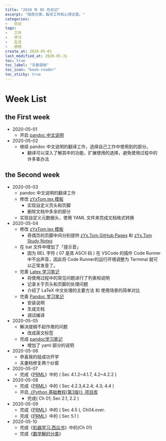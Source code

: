 ```yaml
---
title: "2020 年 05 月日记"
excerpt: "按周分类，每天工作和心得记录。"
categories:
-   日记
tags:
-   工作
-   学习
-   生活
-   感想
create_at: 2020-05-01
last_modified_at: 2020-05-31
toc: true
toc_label: "文章提纲"
toc_icon: "book-reader"
toc_sticky: true
---
```


# Week List

## the First week

-   2020-05-01
    -   开启 [pandoc 中文说明](https://github.com/zhuyuanxiang/StudyNotes-CN/blob/master/FY/Pandoc-User-Guide-中文版。md)
-   2020-05-02
    -   继续 pandoc 中文说明的翻译工作，选择自己工作中使用到的部分。
        -   翻译可以深入了解其中的功能，扩展使用的选择，避免使用过程中的许多笨办法

## the Second week

-   2020-05-03
    -   pandoc 中文说明的翻译工作
    -   修改 [zYxTom.tex 模板](https://github.com/zhuyuanxiang/StudyNotes-CN/blob/master/template/zYxTom.tex)
        -   实现自定义页头和页脚
        -   删除文档中多余的部分
    -   实现自定义元数据头，使用 YAML 文件来完成文档格式转换
-   2020-05-04
    -   修改 [zYxTom.tex 模板](https://github.com/zhuyuanxiang/StudyNotes-CN/blob/master/template/zYxTom.tex)
        -   奇偶页的页脚中间分别提供 [zYx.Tom GitHub Pages](https://zhuyuanxiang.github.io/) 和 [zYx.Tom Study Notes](https://github.com/zhuyuanxiang/StudyNotes-CN)
    -   在 bat 文件中增加了「提示音」
        -   因为 BEL 字符 ( 07 是其 ASCII 码 ) 在 VSCode 的插件 Code Runner 中不出声音，因此将 Code Runner的运行环境调整为 Terminal 就可以正常发音了。
    -   完善 [Latex 学习笔记](https://zhuyuanxiang.github.io/algorithm/Latex/)
        -   将使用过程中的常见问题进行了列表和说明
        -   记录关于页头和页脚的处理问题
        -   介绍了 LaTeX 中文处理的主要方法 和 使用场景的简单对比
    -   完善 [Pandoc 学习笔记](https://zhuyuanxiang.github.io/coding/Pandoc/)
        -   安装说明
        -   生成文档
        -   调试编译
-   2020-05-05
    -   解决提纲不起作用的问题
        -   改成英文标签
    -   完成 [pandoc学习笔记](https://zhuyuanxiang.github.io/coding/Pandoc/)
        -   增加了 yaml 部分的说明
-   2020-05-06
    -   恭喜我的娃成功开学
    -   夫妻档修复两个纱窗
-   2020-05-07
    -   完成《[PRML](https://github.com/zhuyuanxiang/StudyNotes-CN/tree/master/PRML)》中的 ( Sec 4.1.2~4.1.7, 4.2~4.2.2 )
-   2020-05-08
    -   完成《[PRML](https://github.com/zhuyuanxiang/StudyNotes-CN/tree/master/PRML)》中的 ( Sec 4.2.3,4.2.4; 4.3; 4.4 )
    -   开启[《Python 基础教程(第3版)》项目库](https://github.com/zhuyuanxiang/BeginningPython-3rd)
        -   完成( Ch 01; Sec 2.1, 2.2 )
-   2020-05-09
    -   完成《[PRML](https://github.com/zhuyuanxiang/StudyNotes-CN/tree/master/PRML)》中的 ( Sec 4.5 ), Ch04.over.
    -   完成《[PRML](https://github.com/zhuyuanxiang/StudyNotes-CN/tree/master/PRML)》中的 ( Sec 5.1 )
-   2020-05-10
    -   完成《[机器学习.西瓜书](https://github.com/zhuyuanxiang/StudyNotes-CN/tree/master/MLW)》中的(Ch 01)
    -   完成《[数学解的分类](https://zhuyuanxiang.github.io/mathematics/Solutuions-Classification/)》
